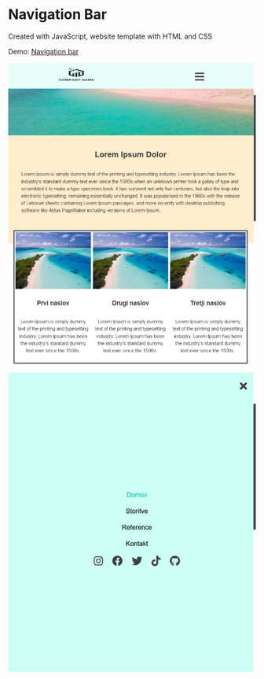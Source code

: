 # Navigation Bar

Created with JavaScript, website template with HTML and CSS

Demo: <a href="https://gregorec.github.io/navigation-bar/">Navigation bar</a>

![](screenshots/open.png)

![](screenshots/close.png)
